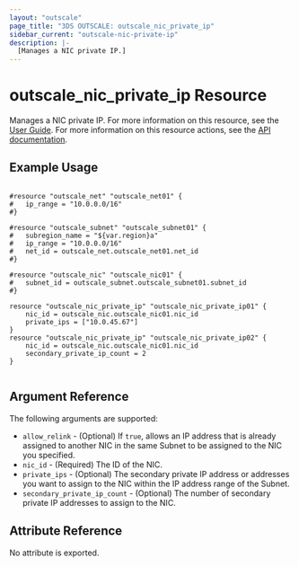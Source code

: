 ```yaml
---
layout: "outscale"
page_title: "3DS OUTSCALE: outscale_nic_private_ip"
sidebar_current: "outscale-nic-private-ip"
description: |-
  [Manages a NIC private IP.]
---
```


# outscale_nic_private_ip Resource

Manages a NIC private IP.
For more information on this resource, see the [User Guide](https://wiki.outscale.net/display/EN/About+FNIs#AboutFNIs-FNIsAttributes).
For more information on this resource actions, see the [API documentation](https://docs-beta.outscale.com/#linkprivateips).

## Example Usage

```hcl

#resource "outscale_net" "outscale_net01" {
#	ip_range = "10.0.0.0/16"
#}

#resource "outscale_subnet" "outscale_subnet01" {
#	subregion_name = "${var.region}a"
#	ip_range = "10.0.0.0/16"
#	net_id = outscale_net.outscale_net01.net_id
#}

#resource "outscale_nic" "outscale_nic01" {
#	subnet_id = outscale_subnet.outscale_subnet01.subnet_id
#}

resource "outscale_nic_private_ip" "outscale_nic_private_ip01" {
	nic_id = outscale_nic.outscale_nic01.nic_id
	private_ips = ["10.0.45.67"]
}
resource "outscale_nic_private_ip" "outscale_nic_private_ip02" {
	nic_id = outscale_nic.outscale_nic01.nic_id
	secondary_private_ip_count = 2
}


```

## Argument Reference

The following arguments are supported:

* `allow_relink` - (Optional) If `true`, allows an IP address that is already assigned to another NIC in the same Subnet to be assigned to the NIC you specified.
* `nic_id` - (Required) The ID of the NIC.
* `private_ips` - (Optional) The secondary private IP address or addresses you want to assign to the NIC within the IP address range of the Subnet.
* `secondary_private_ip_count` - (Optional) The number of secondary private IP addresses to assign to the NIC.

## Attribute Reference

No attribute is exported.